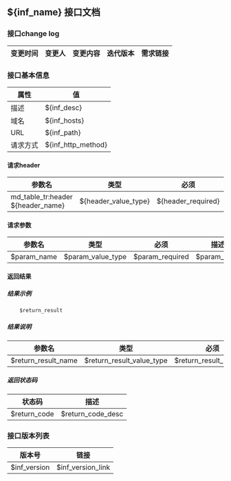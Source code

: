 ## ${inf_name} 接口文档  
### 接口change log  

变更时间 | 变更人|变更内容|迭代版本|需求链接  
--------|------|------|--------|-------

### 接口基本信息  
属性 | 值  
---|---
描述|${inf_desc}
域名|${inf_hosts}
URL|${inf_path}
请求方式|${inf_http_method}

#### 请求header
参数名 | 类型 | 必须 | 描述 
---|---|---|---
md_table_tr:header ${header_name}|${header_value_type}|${header_required}|${header_desc}   

#### 请求参数
参数名 | 类型 | 必须 | 描述 
---|---|---|---
$param_name|$param_value_type|$param_required|$param_desc

#### 返回结果
##### 结果示例
```
    $return_result

```
##### 结果说明
参数名 | 类型 | 必须 | 描述 
---|---|---|---
$return_result_name|$return_result_value_type|$return_result_required|$return_result_desc

##### 返回状态码  
状态码 | 描述 
---|---
$return_code|$return_code_desc

### 接口版本列表
版本号 | 链接
---|---
$inf_version|$inf_version_link


